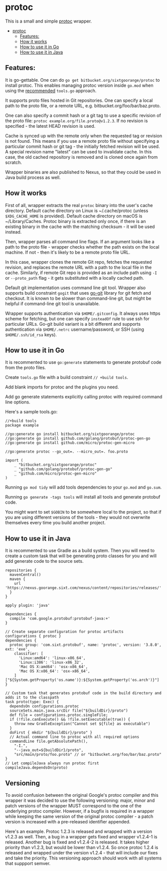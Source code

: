 # protoc

This is a small and simple [protoc][protoc] wrapper.

- [protoc](#protoc)
  * [Features:](#markdown-header-features-)
  * [How it works](#markdown-header-how-it-works)
  * [How to use it in Go](#markdown-header-how-to-use-it-in-go)
  * [How to use it in Java](#markdown-header-how-to-use-it-in-java)

## Features:

It is go-gettable. One can do `go get bitbucket.org/sixtgoorange/protoc` to
install protoc. This enables managing protoc version inside `go.mod` when using
the [recommended][tools-go] `tools.go` approach.

It supports proto files hosted in Git repositories. One can specify a local
path to the proto file, or a remote URL, e.g. bitbucket.org/foo/bar/baz.proto.

One can also specify a commit hash or a git tag to use a specific revision of
the proto file: `protoc example.org/file.proto@v1.2.3`. If no revision is
specified - the latest HEAD revision is used.

Cache is synced up with the remote only when the requested tag or revision is
not found. This means if you use a remote proto file without specifying a
particular commit hash or git tag - the initially fetched revision will be used.
A special revision name "latest" can be used to invalidate cache. In this case,
the old cached repository is removed and is cloned once again from scratch.

Wrapper binaries are also published to Nexus, so that they could be used in
Java build process as well.

## How it works

First of all, wrapper extracts the real `protoc` binary into the user's cache
directory. Default cache directory on Linux is ~/.cache/protoc (unless
`$XDG_CACHE_HOME` is provided). Default cache directory on macOS is
~/Library/Caches. Protoc binary is extracted only once, if there is an existing
binary in the cache with the matching checksum - it will be used instead.

Then, wrapper parses all command line flags. If an argument looks like a path
to the proto file - wrapper checks whether the path exists on the local
machine. If not - then it's likely to be a remote proto file URL.

In this case, wrapper clones the remote Git repo, fetches the requested
revision, and replaces the remote URL with a path to the local file in the
cache. Similarly, if remote Git repo is provided as an include path using `-I`
or `--proto_path` flag - it gets substituted with a locally cached path.

Default git implementation uses command line git tool. Wrapper also supports
build constraint `gogit` that uses [go-git][go-git] library for git fetch and
checkout. It is known to be slower than command-line git, but might be helpful
if command-line git tool is unavailable.

Wrapper supports authentication via `$HOME/.gitconfig`. It always uses https
scheme for fetching, but one can specify `insteadOf` rule to use ssh for
particular URLs. Go-git build variant is a bit different and supports
authentication via `$HOME/.netrc` username/password, or SSH (using
`$HOME/.ssh/id_rsa` keys).

## How to use it in Go

It is recommented to use `go:generate` statements to generate protobuf code
from the proto files.

Create `tools.go` file with a build constraint `// +build tools`.

Add blank imports for protoc and the plugins you need.

Add go generate statements explicitly calling protoc with required command line
options.

Here's a sample tools.go:

```
//+build tools
package example

//go:generate go install bitbucket.org/sixtgoorange/protoc
//go:generate go install github.com/golang/protobuf/protoc-gen-go
//go:generate go install github.com/micro/protoc-gen-micro

//go:generate protoc --go_out=. --micro_out=. foo.proto

import (
	_ "bitbucket.org/sixtgoorange/protoc"
	_ "github.com/golang/protobuf/protoc-gen-go"
	_ "github.com/micro/protoc-gen-micro"
)
```

Running `go mod tidy` will add tools dependencies to your `go.mod` and `go.sum`.

Running `go generate -tags tools` will install all tools and generate protobuf
code.

You might want to set `$GOBIN` to be somewhere local to the project, so that if
you are using different versions of the tools - they would not overwrite
themselves every time you build another project.

## How to use it in Java

It is recommented to use Gradle as a build system. Then you will need to create
a custom task that will be generating proto classes for you and will add
generate code to the source sets.

```
repositories {
  mavenCentral()
  maven {
    url 'https://nexus.goorange.sixt.com/nexus/content/repositories/releases/'
  }
}

apply plugin: 'java'

dependencies {
  compile 'com.google.protobuf:protobuf-java:+'
}

// Create separate configuration for protoc artifacts
configurations { protoc }
dependencies {
  protoc group: 'com.sixt.protobuf', name: 'protoc', version: '3.8.0', ext: 'exe',
    classifier: [
      'Linux:amd64': 'linux-x86_64',
      'Linux:i386': 'linux-x86_32',
      'Mac OS X:amd64': 'osx-x86_64',
      'Mac OS X:x86_64': 'osx-x86_64',
    ]["${System.getProperty('os.name')}:${System.getProperty('os.arch')}"]
}

// Custom task that generates protobuf code in the build directory and adds it to the classpath
task proto(type: Exec) {
  dependsOn configurations.protoc
  sourceSets.main.java.srcDir file("${buildDir}/proto")
  def file = configurations.protoc.singleFile;
  if (!file.canExecute() && !file.setExecutable(true)) {
    throw new GradleException("Cannot set ${file} as executable")
  }
  doFirst { mkdir "${buildDir}/proto" }
  // Actual command line to protoc with all required options
  commandLine file.getAbsolutePath(),
    "-I.",
    "--java_out=${buildDir}/proto",
    "src/main/proto/foo.proto" // or "bitbucket.org/foo/bar/baz.proto"
}
// Let compileJava always run protoc first
compileJava.dependsOn(proto)
```

## Versioning

To avoid confusion between the original Google's protoc compiler and this
wrapper it was decided to use the following versioning: major, minor and patch
versions of the wrapper MUST correspond to the one of the underlying protoc
compiler. However, if a bugfix is required in a wrapper while keeping the same
version of the original protoc compiler - a patch version is increased with a
pre-released identifier appended.

Here's an example. Protoc 1.2.3 is released and wrapped with a version v1.2.3
as well. Then, a bug in a wrapper gets fixed and wrapper v1.2.4-1 is released.
Another bug is fixed and v1.2.4-2 is released. It takes higher priority than
v1.2.3, but would be lower than v1.2.4. So once protoc 1.2.4 is released and
wrapped under the version v1.2.4 - that will include our fixes and take the
priority. This versioning approach should work with all systems that suppport
semver.

[protoc]: https://github.com/protocolbuffers/protobuf/tree/master/src
[tools-go]: https://golang.org/wiki/Modules#how-can-i-track-tool-dependencies-for-a-module]
[go-git]: https://github.com/src-d/go-git
